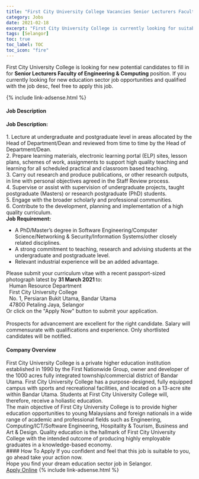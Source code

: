 ```yaml
---
title: "First City University College Vacancies Senior Lecturers Faculty of Engineering & Computing" 
category: Jobs 
date: 2021-02-18 
excerpt: "First City University College is currently looking for suitable person to fill in the Senior Lecturers Faculty of Engineering & Computing which positioned at Selangor" 
tags: [Selangor] 
toc: true 
toc_label: TOC 
toc_icon: "fire" 
--- 
```


<p>First City University College is looking for new potential candidates to fill in for <b>Senior Lecturers Faculty of Engineering & Computing</b> position. If you currently looking for new education sector job opportunities and qualified with the job desc, feel free to apply this job.
</p>{% include link-adsense.html %} 
 <div><div><h4>Job Description</h4></div><div><div><span><div><div><strong>Job Description:</strong></div><div><br>1. Lecture at undergraduate and postgraduate level in areas allocated by the Head of Department/Dean and reviewed from time to time by the Head of Department/Dean.<br>2. Prepare learning materials, electronic learning portal (ELP) sites, lesson plans, schemes of work, assignments to support high quality teaching and learning for all scheduled practical and classroom based teaching.<br>3. Carry out research and produce publications, or other research outputs, in line with personal objectives agreed in the Staff Review process.<br>4. Supervise or assist with supervision of undergraduate projects, taught postgraduate (Masters) or research postgraduate (PhD) students.<br>5. Engage with the broader scholarly and professional communities.<br>6. Contribute to the development, planning and implementation of a high quality curriculum.</div><div><strong>Job Requirement:</strong></div><ul><li>A PhD/Master&#8217;s degree in Software Engineering/Computer Science/Networking &amp; Security/Information Systems/other closely related disciplines.</li><li>A strong commitment to teaching, research and advising students at the undergraduate and postgraduate level.</li><li>Relevant industrial experience will be an added advantage.</li></ul><div>Please submit your curriculum vitae with a recent passport-sized photograph latest by <strong>31 March 2021 </strong>to:</div><div>&#160; Human Resource Department<br>&#160; First City University College<br>&#160; No. 1, Persiaran Bukit Utama, Bandar Utama<br>&#160; 47800 Petaling Jaya, Selangor</div><div>Or click on the "Apply Now" button to submit your application.<br>&#160;&#160;<br>Prospects for advancement are excellent for the right candidate. Salary will commensurate with qualifications and experience. Only shortlisted candidates will be notified.</div></div></span></div></div></div> 
<div><div><h4>Company Overview</h4></div><div><div><span><div><div>
	First City University College is a private higher education institution established in 1990 by the First Nationwide Group, owner and developer of the 1000 acres fully integrated township/commercial district of Bandar Utama. First City University College has a purpose-designed, fully equipped campus with sports and recreational facilities, and located on a 13-acre site within Bandar Utama. Students at First City University College will, therefore, receive a holiastic education.</div>
<div>
	The main objective of First City University College is to provide higher education opportunities to young Malaysians and foreign nationals in a wide range of academic and professional fields such as Engineering, Computing/ICT/Software Engineering, Hospitality &amp; Tourism, Business and Art &amp; Design. Quality education is the hallmark of First City University College with the intended outcome of producing highly employable graduates in a knowledge-based economy.</div></div></span></div></div></div> 
#### How To Apply 
If you confident and feel that this job is suitable to you, go ahead take your action now. <br/> 
Hope you find your dream education sector job in Selangor. <br/> 
<a href="https://www.jobstreet.com.my/en/job/senior-lecturers-faculty-of-engineering-computing-4484817?jobId=jobstreet-my-job-4484817" class="btn btn--info" target="_blank" rel="nofollow noopenner">Apply Online</a> 
{% include link-adsense.html %} 